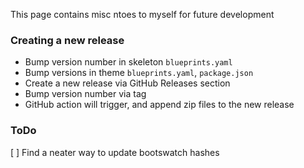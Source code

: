 This page contains misc ntoes to myself for future development

### Creating a new release

-   Bump version number in skeleton `blueprints.yaml`
-   Bump versions in theme `blueprints.yaml`, `package.json`
-   Create a new release via GitHub Releases section
-   Bump version number via tag
-   GitHub action will trigger, and append zip files to the new release

### ToDo

[ ] Find a neater way to update bootswatch hashes
